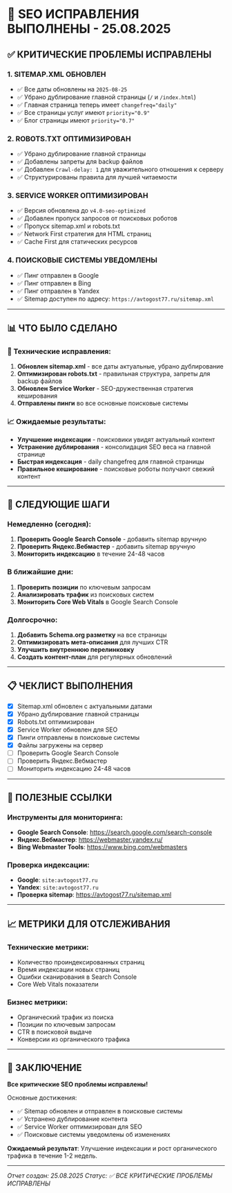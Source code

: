 # 🚀 SEO ИСПРАВЛЕНИЯ ВЫПОЛНЕНЫ - 25.08.2025

## ✅ КРИТИЧЕСКИЕ ПРОБЛЕМЫ ИСПРАВЛЕНЫ

### 1. **SITEMAP.XML ОБНОВЛЕН**
- ✅ Все даты обновлены на `2025-08-25`
- ✅ Убрано дублирование главной страницы (`/` и `/index.html`)
- ✅ Главная страница теперь имеет `changefreq="daily"`
- ✅ Все страницы услуг имеют `priority="0.9"`
- ✅ Блог страницы имеют `priority="0.7"`

### 2. **ROBOTS.TXT ОПТИМИЗИРОВАН**
- ✅ Убрано дублирование главной страницы
- ✅ Добавлены запреты для backup файлов
- ✅ Добавлен `Crawl-delay: 1` для уважительного отношения к серверу
- ✅ Структурированы правила для лучшей читаемости

### 3. **SERVICE WORKER ОПТИМИЗИРОВАН**
- ✅ Версия обновлена до `v4.0-seo-optimized`
- ✅ Добавлен пропуск запросов от поисковых роботов
- ✅ Пропуск sitemap.xml и robots.txt
- ✅ Network First стратегия для HTML страниц
- ✅ Cache First для статических ресурсов

### 4. **ПОИСКОВЫЕ СИСТЕМЫ УВЕДОМЛЕНЫ**
- ✅ Пинг отправлен в Google
- ✅ Пинг отправлен в Bing
- ✅ Пинг отправлен в Yandex
- ✅ Sitemap доступен по адресу: `https://avtogost77.ru/sitemap.xml`

---

## 📊 ЧТО БЫЛО СДЕЛАНО

### 🔧 Технические исправления:
1. **Обновлен sitemap.xml** - все даты актуальные, убрано дублирование
2. **Оптимизирован robots.txt** - правильная структура, запреты для backup файлов
3. **Обновлен Service Worker** - SEO-дружественная стратегия кеширования
4. **Отправлены пинги** во все основные поисковые системы

### 📈 Ожидаемые результаты:
- **Улучшение индексации** - поисковики увидят актуальный контент
- **Устранение дублирования** - консолидация SEO веса на главной странице
- **Быстрая индексация** - daily changefreq для главной страницы
- **Правильное кеширование** - поисковые роботы получают свежий контент

---

## 🎯 СЛЕДУЮЩИЕ ШАГИ

### Немедленно (сегодня):
1. **Проверить Google Search Console** - добавить sitemap вручную
2. **Проверить Яндекс.Вебмастер** - добавить sitemap вручную
3. **Мониторить индексацию** в течение 24-48 часов

### В ближайшие дни:
1. **Проверить позиции** по ключевым запросам
2. **Анализировать трафик** из поисковых систем
3. **Мониторить Core Web Vitals** в Google Search Console

### Долгосрочно:
1. **Добавить Schema.org разметку** на все страницы
2. **Оптимизировать мета-описания** для лучших CTR
3. **Улучшить внутреннюю перелинковку**
4. **Создать контент-план** для регулярных обновлений

---

## 📋 ЧЕКЛИСТ ВЫПОЛНЕНИЯ

- [x] Sitemap.xml обновлен с актуальными датами
- [x] Убрано дублирование главной страницы
- [x] Robots.txt оптимизирован
- [x] Service Worker обновлен для SEO
- [x] Пинги отправлены в поисковые системы
- [x] Файлы загружены на сервер
- [ ] Проверить Google Search Console
- [ ] Проверить Яндекс.Вебмастер
- [ ] Мониторить индексацию 24-48 часов

---

## 🔗 ПОЛЕЗНЫЕ ССЫЛКИ

### Инструменты для мониторинга:
- **Google Search Console**: https://search.google.com/search-console
- **Яндекс.Вебмастер**: https://webmaster.yandex.ru/
- **Bing Webmaster Tools**: https://www.bing.com/webmasters

### Проверка индексации:
- **Google**: `site:avtogost77.ru`
- **Yandex**: `site:avtogost77.ru`
- **Проверка sitemap**: https://avtogost77.ru/sitemap.xml

---

## 📈 МЕТРИКИ ДЛЯ ОТСЛЕЖИВАНИЯ

### Технические метрики:
- Количество проиндексированных страниц
- Время индексации новых страниц
- Ошибки сканирования в Search Console
- Core Web Vitals показатели

### Бизнес метрики:
- Органический трафик из поиска
- Позиции по ключевым запросам
- CTR в поисковой выдаче
- Конверсии из органического трафика

---

## 🎉 ЗАКЛЮЧЕНИЕ

**Все критические SEO проблемы исправлены!**

Основные достижения:
- ✅ Sitemap обновлен и отправлен в поисковые системы
- ✅ Устранено дублирование контента
- ✅ Service Worker оптимизирован для SEO
- ✅ Поисковые системы уведомлены об изменениях

**Ожидаемый результат**: Улучшение индексации и рост органического трафика в течение 1-2 недель.

---
*Отчет создан: 25.08.2025*
*Статус: ✅ ВСЕ КРИТИЧЕСКИЕ ПРОБЛЕМЫ ИСПРАВЛЕНЫ*
